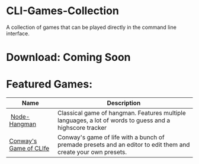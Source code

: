 # CLI-Games-Collection
A collection of games that can be played directly in the command line interface.  
  
# Download: Coming Soon
  
# Featured Games:
| Name | Description |
| --- | --- |
| [Node-Hangman](https://github.com/Sv443/Node-Hangman) | Classical game of hangman. Features multiple languages, a lot of words to guess and a highscore tracker |
| [Conway's Game of CLIfe](https://github.com/Sv443/Conways-CLIfe) | Conway's game of life with a bunch of premade presets and an editor to edit them and create your own presets. |
